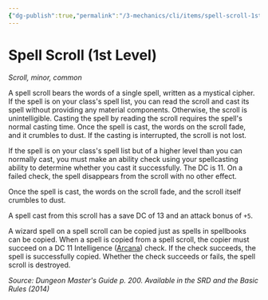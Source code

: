 ```yaml
---
{"dg-publish":true,"permalink":"/3-mechanics/cli/items/spell-scroll-1st-level/","tags":["ttrpg-cli/compendium/src/5e/dmg","ttrpg-cli/item/rarity/common","ttrpg-cli/item/tier/minor","ttrpg-cli/item/wondrous/scroll"]}
---
```


# Spell Scroll (1st Level)
*Scroll, minor, common*  



A spell scroll bears the words of a single spell, written as a mystical cipher. If the spell is on your class's spell list, you can read the scroll and cast its spell without providing any material components. Otherwise, the scroll is unintelligible. Casting the spell by reading the scroll requires the spell's normal casting time. Once the spell is cast, the words on the scroll fade, and it crumbles to dust. If the casting is interrupted, the scroll is not lost.

If the spell is on your class's spell list but of a higher level than you can normally cast, you must make an ability check using your spellcasting ability to determine whether you cast it successfully. The DC is 11. On a failed check, the spell disappears from the scroll with no other effect.

Once the spell is cast, the words on the scroll fade, and the scroll itself crumbles to dust.

A spell cast from this scroll has a save DC of 13 and an attack bonus of `+5`.

A wizard spell on a spell scroll can be copied just as spells in spellbooks can be copied. When a spell is copied from a spell scroll, the copier must succeed on a DC 11 Intelligence ([Arcana](3-Mechanics/CLI/rules/skills.md#Arcana)) check. If the check succeeds, the spell is successfully copied. Whether the check succeeds or fails, the spell scroll is destroyed.

*Source: Dungeon Master's Guide p. 200. Available in the <span title='Systems Reference Document (5.1)'>SRD</span> and the Basic Rules (2014)*